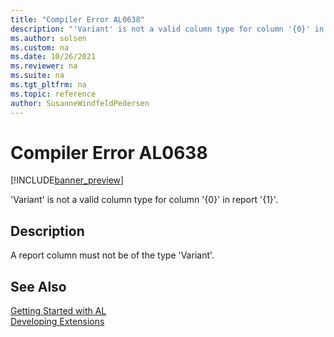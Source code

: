 ```yaml
---
title: "Compiler Error AL0638"
description: "'Variant' is not a valid column type for column '{0}' in report '{1}'."
ms.author: solsen
ms.custom: na
ms.date: 10/26/2021
ms.reviewer: na
ms.suite: na
ms.tgt_pltfrm: na
ms.topic: reference
author: SusanneWindfeldPedersen
---
```

[//]: # (START>DO_NOT_EDIT)
[//]: # (IMPORTANT:Do not edit any of the content between here and the END>DO_NOT_EDIT.)
[//]: # (Any modifications should be made in the .xml files in the ModernDev repo.)
# Compiler Error AL0638

[!INCLUDE[banner_preview](../includes/banner_preview.md)]

'Variant' is not a valid column type for column '{0}' in report '{1}'.

## Description
A report column must not be of the type 'Variant'.  

[//]: # (IMPORTANT: END>DO_NOT_EDIT)
## See Also  
[Getting Started with AL](../devenv-get-started.md)  
[Developing Extensions](../devenv-dev-overview.md)  
